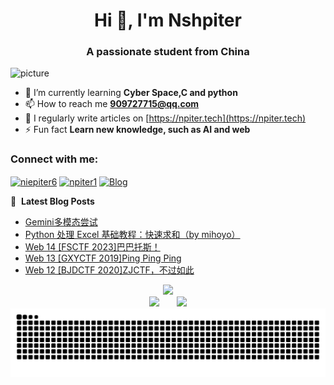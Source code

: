<h1 align="center">Hi 👋, I'm Nshpiter</h1>
<h3 align="center">A passionate student from China</h3>

![picture](https://photo.459122.xyz/i/e9de08f5b8d765cba185e5dee14541a7.jpg)




- 🌱 I’m currently learning **Cyber Space,C and python**
- 📫 How to reach me **909727715@qq.com**
- 📝 I regularly write articles on [https://npiter.tech](https://npiter.tech)
- ⚡ Fun fact **Learn new knowledge, such as AI and web**

<h3 align="left">Connect with me:</h3>
<p align="left">
  <a href="https://twitter.com/niepiter6" target="blank"><img align="center" src="https://raw.githubusercontent.com/rahuldkjain/github-profile-readme-generator/master/src/images/icons/Social/twitter.svg" alt="niepiter6" height="30" width="40" /></a>
  <a href="https://kaggle.com/npiter1" target="blank"><img align="center" src="https://raw.githubusercontent.com/rahuldkjain/github-profile-readme-generator/master/src/images/icons/Social/kaggle.svg" alt="npiter1" height="30" width="40" /></a>
  <a href="https://nsh.asia/"><img align="center" src="https://npiter.tech/favicon.ico" alt="Blog" height="30" width="30" /></a>
</p>




📕 &nbsp;**Latest Blog Posts**
<!-- BLOG-POST-LIST:START -->
- [Gemini多模态尝试](https://npiter.tech/2025/02/22/gemini%e5%a4%9a%e6%a8%a1%e6%80%81%e5%b0%9d%e8%af%95/)
- [Python 处理 Excel 基础教程：快速求和（by mihoyo）](https://npiter.tech/2025/02/22/python-%e5%a4%84%e7%90%86-excel-%e5%9f%ba%e7%a1%80%e6%95%99%e7%a8%8b%ef%bc%9a%e5%bf%ab%e9%80%9f%e6%b1%82%e5%92%8c%ef%bc%88by-mihoyo%ef%bc%89/)
- [Web 14 [FSCTF 2023]巴巴托斯！](https://npiter.tech/2025/01/12/fsctf-2023%e5%b7%b4%e5%b7%b4%e6%89%98%e6%96%af%ef%bc%81/)
- [Web 13 [GXYCTF 2019]Ping Ping Ping](https://npiter.tech/2025/01/11/gxyctf-2019ping-ping-ping/)
- [Web 12 [BJDCTF 2020]ZJCTF，不过如此](https://npiter.tech/2025/01/10/web-12-bjdctf-2020zjctf%ef%bc%8c%e4%b8%8d%e8%bf%87%e5%a6%82%e6%ad%a4/)
<!-- BLOG-POST-LIST:END -->

<div align="center"> <img src="https://github-readme-streak-stats.herokuapp.com/?user=sun0225SUN" /> </div>

<div align="center">
<span>&emsp;&emsp;</span>
<img height="170px" src="https://github-readme-stats.vercel.app/api?username=Nshpiter" /><span>&emsp;&emsp;</span><img height="170px" src="https://github-readme-stats.vercel.app/api/top-langs/?username=Nshpiter&layout=compact&langs_count=8" />
<span>&emsp;&emsp;</span>
</div>

 <picture>
  <source media="(prefers-color-scheme: dark)" srcset="https://raw.githubusercontent.com/Nshpiter/Nshpiter/output/github-contribution-grid-snake-dark.svg">
  <source media="(prefers-color-scheme: light)" srcset="https://raw.githubusercontent.com/Nshpiter/Nshpiter/output/github-contribution-grid-snake.svg">
  <img alt="github contribution grid snake animation" src="https://raw.githubusercontent.com/Nshpiter/Nshpiter/output/github-contribution-grid-snake.svg">
</picture>

<!---
Nshpiter/Nshpiter is a ✨ special ✨ repository because its `README.md` (this file) appears on your GitHub profile.
You can click the Preview link to take a look at your changes.
--->

